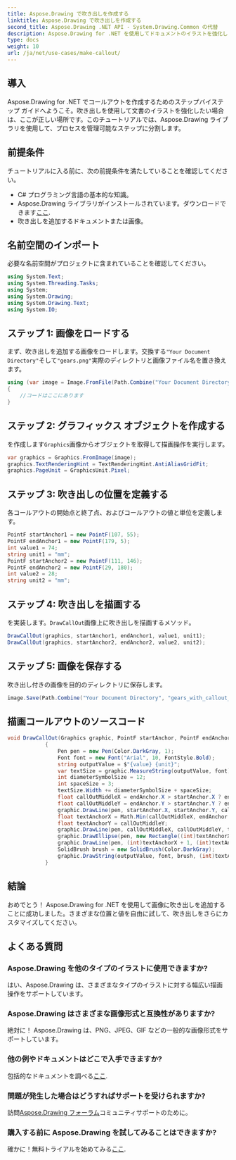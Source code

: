 ```yaml
---
title: Aspose.Drawing で吹き出しを作成する
linktitle: Aspose.Drawing で吹き出しを作成する
second_title: Aspose.Drawing .NET API - System.Drawing.Common の代替
description: Aspose.Drawing for .NET を使用してドキュメントのイラストを強化しましょう。コールアウトを追加して、より明確で有益なビジュアルを実現する方法を段階的に学習します。
type: docs
weight: 10
url: /ja/net/use-cases/make-callout/
---
```

## 導入
Aspose.Drawing for .NET でコールアウトを作成するためのステップバイステップ ガイドへようこそ。吹き出しを使用して文書のイラストを強化したい場合は、ここが正しい場所です。このチュートリアルでは、Aspose.Drawing ライブラリを使用して、プロセスを管理可能なステップに分割します。
## 前提条件
チュートリアルに入る前に、次の前提条件を満たしていることを確認してください。
- C# プログラミング言語の基本的な知識。
-  Aspose.Drawing ライブラリがインストールされています。ダウンロードできます[ここ](https://releases.aspose.com/drawing/net/).
- 吹き出しを追加するドキュメントまたは画像。
## 名前空間のインポート
必要な名前空間がプロジェクトに含まれていることを確認してください。
```csharp
using System.Text;
using System.Threading.Tasks;
using System;
using System.Drawing;
using System.Drawing.Text;
using System.IO;
```
## ステップ 1: 画像をロードする
まず、吹き出しを追加する画像をロードします。交換する`"Your Document Directory"`そして`"gears.png"`実際のディレクトリと画像ファイル名を置き換えます。
```csharp
using (var image = Image.FromFile(Path.Combine("Your Document Directory", "gears.png")))
{
    //コードはここにあります
}
```
## ステップ 2: グラフィックス オブジェクトを作成する
を作成します`Graphics`画像からオブジェクトを取得して描画操作を実行します。
```csharp
var graphics = Graphics.FromImage(image);
graphics.TextRenderingHint = TextRenderingHint.AntiAliasGridFit;
graphics.PageUnit = GraphicsUnit.Pixel;
```
## ステップ 3: 吹き出しの位置を定義する
各コールアウトの開始点と終了点、およびコールアウトの値と単位を定義します。
```csharp
PointF startAnchor1 = new PointF(107, 55);
PointF endAnchor1 = new PointF(179, 5);
int value1 = 74;
string unit1 = "mm";
PointF startAnchor2 = new PointF(111, 146);
PointF endAnchor2 = new PointF(29, 180);
int value2 = 28;
string unit2 = "mm";
```
## ステップ 4: 吹き出しを描画する
を実装します。`DrawCallOut`画像上に吹き出しを描画するメソッド。
```csharp
DrawCallOut(graphics, startAnchor1, endAnchor1, value1, unit1);
DrawCallOut(graphics, startAnchor2, endAnchor2, value2, unit2);
```
## ステップ 5: 画像を保存する
吹き出し付きの画像を目的のディレクトリに保存します。
```csharp
image.Save(Path.Combine("Your Document Directory", "gears_with_callout_out.png"));
```
## 描画コールアウトのソースコード
```csharp
void DrawCallOut(Graphics graphic, PointF startAnchor, PointF endAnchor, int value, string unit)
            {
                Pen pen = new Pen(Color.DarkGray, 1);
                Font font = new Font("Arial", 10, FontStyle.Bold);
                string outputValue = $"{value} {unit}";
                var textSize = graphic.MeasureString(outputValue, font);
                int diameterSymbolSize = 12;
                int spaceSize = 3;
                textSize.Width += diameterSymbolSize + spaceSize;
                float callOutMiddleX = endAnchor.X > startAnchor.X ? endAnchor.X - textSize.Width : endAnchor.X + textSize.Width;
                float callOutMiddleY = endAnchor.Y > startAnchor.Y ? endAnchor.Y - textSize.Height : endAnchor.Y + textSize.Height;
                graphic.DrawLine(pen, startAnchor.X, startAnchor.Y, callOutMiddleX, callOutMiddleY);
                float textAnchorX = Math.Min(callOutMiddleX, endAnchor.X);
                float textAnchorY = callOutMiddleY;
                graphic.DrawLine(pen, callOutMiddleX, callOutMiddleY, textAnchorX == callOutMiddleX ? textAnchorX + textSize.Width : textAnchorX, callOutMiddleY);
                graphic.DrawEllipse(pen, new Rectangle((int)textAnchorX + spaceSize, (int)(textAnchorY - textSize.Height) + spaceSize, 10, 10));
                graphic.DrawLine(pen, (int)textAnchorX + 1, (int)textAnchorY - 1, (int)textAnchorX + diameterSymbolSize + 2, (int)textAnchorY - diameterSymbolSize - 2);
                SolidBrush brush = new SolidBrush(Color.DarkGray);
                graphic.DrawString(outputValue, font, brush, (int)textAnchorX + diameterSymbolSize + spaceSize, (int)(textAnchorY - textSize.Height));
            }
```
## 結論

おめでとう！ Aspose.Drawing for .NET を使用して画像に吹き出しを追加することに成功しました。さまざまな位置と値を自由に試して、吹き出しをさらにカスタマイズしてください。

## よくある質問

### Aspose.Drawing を他のタイプのイラストに使用できますか?

はい、Aspose.Drawing は、さまざまなタイプのイラストに対する幅広い描画操作をサポートしています。

### Aspose.Drawing はさまざまな画像形式と互換性がありますか?

絶対に！ Aspose.Drawing は、PNG、JPEG、GIF などの一般的な画像形式をサポートしています。

### 他の例やドキュメントはどこで入手できますか?

包括的なドキュメントを調べる[ここ](https://reference.aspose.com/drawing/net/).

### 問題が発生した場合はどうすればサポートを受けられますか?

訪問[Aspose.Drawing フォーラム](https://forum.aspose.com/c/diagram/17)コミュニティサポートのために。

### 購入する前に Aspose.Drawing を試してみることはできますか?

確かに！無料トライアルを始めてみる[ここ](https://releases.aspose.com/).